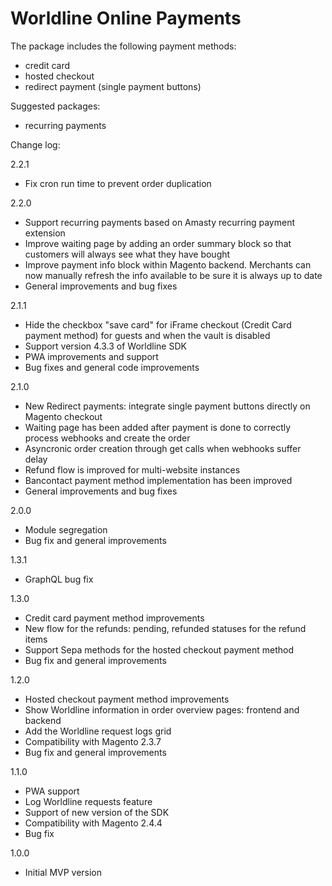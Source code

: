 # Worldline Online Payments

The package includes the following payment methods:
- credit card
- hosted checkout
- redirect payment (single payment buttons)

Suggested packages:
- recurring payments

Change log:

2.2.1
- Fix cron run time to prevent order duplication

2.2.0
- Support recurring payments based on Amasty recurring payment extension
- Improve waiting page by adding an order summary block so that customers will always see what they have bought
- Improve payment info block within Magento backend. Merchants can now manually refresh the info available to be sure it is always up to date
- General improvements and bug fixes

2.1.1
- Hide the checkbox "save card" for iFrame checkout (Credit Card payment method) for guests and when the vault is disabled
- Support version 4.3.3 of Worldline SDK
- PWA improvements and support
- Bug fixes and general code improvements

2.1.0
- New Redirect payments: integrate single payment buttons directly on Magento checkout
- Waiting page has been added after payment is done to correctly process webhooks and create the order
- Asyncronic order creation through get calls when webhooks suffer delay
- Refund flow is improved for multi-website instances
- Bancontact payment method implementation has been improved
- General improvements and bug fixes

2.0.0
- Module segregation
- Bug fix and general improvements

1.3.1
- GraphQL bug fix

1.3.0
- Credit card payment method improvements
- New flow for the refunds: pending, refunded statuses for the refund items
- Support Sepa methods for the hosted checkout payment method
- Bug fix and general improvements

1.2.0
- Hosted checkout payment method improvements
- Show Worldline information in order overview pages: frontend and backend
- Add the Worldline request logs grid
- Compatibility with Magento 2.3.7
- Bug fix and general improvements

1.1.0
- PWA support
- Log Worldline requests feature
- Support of new version of the SDK
- Compatibility with Magento 2.4.4
- Bug fix

1.0.0
- Initial MVP version
